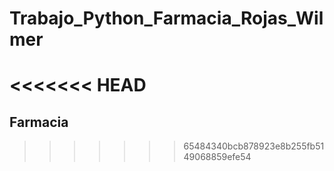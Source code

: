 # Trabajo_Python_Farmacia_Rojas_Wilmer
<<<<<<< HEAD
=======

## Farmacia
>>>>>>> 65484340bcb878923e8b255fb5149068859efe54
